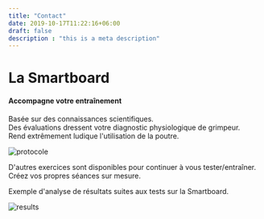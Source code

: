 ```yaml
---
title: "Contact"
date: 2019-10-17T11:22:16+06:00
draft: false
description : "this is a meta description"
---
```


# La Smartboard

#### Accompagne votre entraînement

Basée sur des connaissances scientifiques.  
Des évaluations dressent votre diagnostic physiologique de grimpeur.  
Rend extrêmement ludique l'utilisation de la poutre. 

<img src="/images/protocole_example.png" alt="protocole" class="img-fluid">

D'autres exercices sont disponibles pour continuer à vous tester/entraîner.  
Créez vos propres séances sur mesure.  

Exemple d'analyse de résultats suites aux tests sur la Smartboard.

<img src="/images/results_smartboard.png" alt="results" class="img-fluid">
